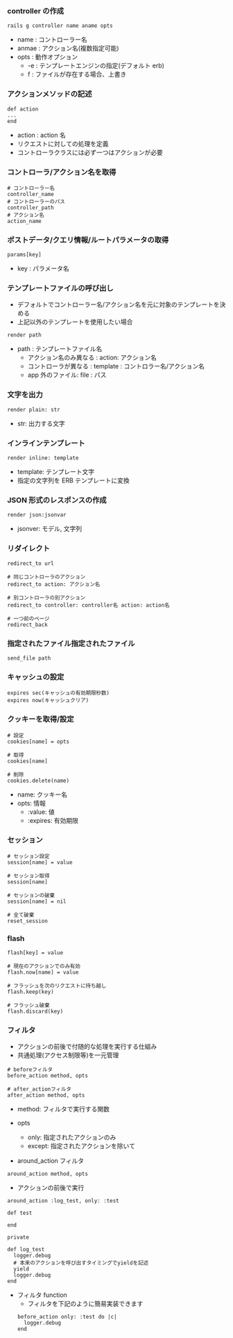 ### controller の作成

```
rails g controller name aname opts
```

- name : コントローラー名
- anmae : アクション名(複数指定可能)
- opts : 動作オプション
  - -e : テンプレートエンジンの指定(デフォルト erb)
  - f : ファイルが存在する場合、上書き

### アクションメソッドの記述

```
def action
...
end
```

- action : action 名
- リクエストに対しての処理を定義
- コントローラクラスには必ず一つはアクションが必要

### コントローラ/アクション名を取得

```
# コントローラー名
controller_name
# コントローラーのパス
controller_path
# アクション名
action_name
```

### ポストデータ/クエリ情報/ルートパラメータの取得

```
params[key]
```

- key : パラメータ名

### テンプレートファイルの呼び出し

- デフォルトでコントローラー名/アクション名を元に対象のテンプレートを決める
- 上記以外のテンプレートを使用したい場合

```
render path
```

- path : テンプレートファイル名
  - アクション名のみ異なる : action: アクション名
  - コントローラが異なる : template : コントロラー名/アクション名
  - app 外のファイル: file : パス

### 文字を出力

```
render plain: str
```

- str: 出力する文字

### インラインテンプレート

```
render inline: template
```

- template: テンプレート文字
- 指定の文字列を ERB テンプレートに変換

### JSON 形式のレスポンスの作成

```
render json:jsonvar
```

- jsonver: モデル, 文字列

### リダイレクト

```
redirect_to url
```

```
# 同じコントローラのアクション
redirect_to action: アクション名

# 別コントローラの別アクション
redirect_to controller: controller名 action: action名

# 一つ前のページ
redirect_back
```

### 指定されたファイル指定されたファイル

```
send_file path
```

### キャッシュの設定

```
expires sec(キャッシュの有効期限秒数)
expires now(キャッシュクリア)
```

### クッキーを取得/設定

```
# 設定
cookies[name] = opts

# 取得
cookies[name]

# 削除
cookies.delete(name)
```

- name: クッキー名
- opts: 情報
  - :value: 値
  - :expires: 有効期限

### セッション

```
# セッション設定
session[name] = value

# セッション取得
session[name]

# セッションの破棄
session[name] = nil

# 全て破棄
reset_session
```

### flash

```
flash[key] = value

# 現在のアクションでのみ有効
flash.now[name] = value

# フラッシュを次のリクエストに持ち越し
flash.keep(key)

# フラッシュ破棄
flash.discard(key)
```

### フィルタ

- アクションの前後で付随的な処理を実行する仕組み
- 共通処理(アクセス制限等)を一元管理

```
# beforeフィルタ
before_action method, opts

# after_actionフィルタ
after_action method, opts
```

- method: フィルタで実行する関数
- opts

  - only: 指定されたアクションのみ
  - except: 指定されたアクションを除いて

- around_action フィルタ

```
around_action method, opts
```

- アクションの前後で実行

```
around_action :log_test, only: :test

def test

end

private

def log_test
  logger.debug
  # 本来のアクションを呼び出すタイミングでyieldを記述
  yield
  logger.debug
end
```

- フィルタ function
  - フィルタを下記のように簡易実装できます
  ```
  before_action only: :test do |c|
    logger.debug
  end
  ```
